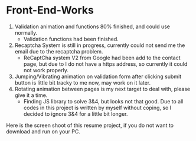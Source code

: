 # Front-End-Works

1. Validation animation and functions 80% finished, and could use normally.
    - Validation functions had been finished.
2. Recaptcha System is still in progress, currently could not send me the email due to the recaptcha problem.
    - ReCaptCha system V2 from Google had been add to the contact page, but due to I do not have a https address, so currently it could not work properly.
3. Jumping/Vibrating animation on validation form after clicking submit button is little bit tracky to me now, may work on it later.
4. Rotating animation between pages is my next target to deal with, please give it a time.
    - Finding JS library to solve 3&4, but looks not that good. Due to all codes in this project is written by myself without coping, so I decided to ignore 3&4 for a little bit longer.
    
Here is the screen shoot of this resume project, if you do not want to download and run on your PC.


